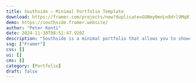 ```yaml
---
title: Southside — Minimal Portfolio Template
download: https://framer.com/projects/new?duplicate=GUNmy0mnLn9drl9Mq819&via=peterkonti&duplicateType=siteTemplate
demo: https://southside.framer.website/
author: "Peter Konti"
date: 2024-11-30T08:51:47.920Z
description: "Southside is a minimal portfolio that allows you to showcase your work with the same dramatic elegance and awe-inspiring beauty. Easy customization for both light and dark modes is in it's DNA."
ssg: ["Framer"]
css: []
ui: []
cms: []
category: [Portfolio]
draft: false
---
```

